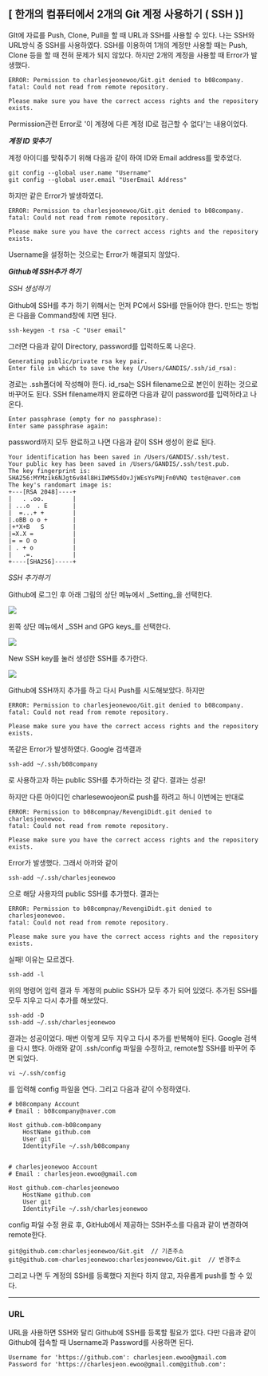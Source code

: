 
## [ 한개의 컴퓨터에서 2개의 Git 계정 사용하기 ( SSH )]

GIt에 자료를 Push, Clone, Pull을 할 때 URL과 SSH를 사용할 수 있다. 나는 SSH와 URL방식 중 SSH를 사용하였다. 
SSH를 이용하여 1개의 계정만 사용할 때는 Push, Clone 등을 할 때 전혀 문제가 되지 않았다. 하지만 2개의 계정을 사용할 때 Error가 발생했다. 

	ERROR: Permission to charlesjeonewoo/Git.git denied to b08company.  
	fatal: Could not read from remote repository.
	
	Please make sure you have the correct access rights and the repository exists.

Permission관련 Error로 '이 계정에 다른 계정 ID로 접근할 수 없다'는 내용이었다. 


***계정 ID 맞추기***  

계정 아이디를 맞춰주기 위해 다음과 같이 하여 ID와 Email address를 맞추었다. 

	git config --global user.name "Username"  
	git config --global user.email "UserEmail Address"

하지만 같은 Error가 발생하였다.

	ERROR: Permission to charlesjeonewoo/Git.git denied to b08company.  
	fatal: Could not read from remote repository.
	
	Please make sure you have the correct access rights and the repository exists.

Username을 설정하는 것으로는 Error가 해결되지 않았다.


***Github에 SSH추가 하기***  


_SSH 생성하기_

Github에 SSH를 추가 하기 위해서는 먼저 PC에서 SSH를 만들어야 한다. 만드는 방법은 다음을 Command창에 치면 된다. 

	ssh-keygen -t rsa -C "User email"

그러면 다음과 같이 Directory, password를 입력하도록 나온다. 

	Generating public/private rsa key pair.
	Enter file in which to save the key (/Users/GANDIS/.ssh/id_rsa): 

경로는 .ssh폴더에 작성해야 한다. id_rsa는 SSH filename으로 본인이 원하는 것으로 바꾸어도 된다. SSH filename까지 완료하면 다음과 같이 password를 입력하라고 나온다. 
	
	Enter passphrase (empty for no passphrase): 
	Enter same passphrase again: 

password까지 모두 완료하고 나면 다음과 같이 SSH 생성이 완료 된다.

	Your identification has been saved in /Users/GANDIS/.ssh/test.
	Your public key has been saved in /Users/GANDIS/.ssh/test.pub.
	The key fingerprint is:
	SHA256:MYMzik6NJgt6v84l8HiIWMS5dOvJjWEsYsPNjFn0VNQ test@naver.com
	The key's randomart image is:
	+---[RSA 2048]----+
	|   . .oo.        |
	| ...o  . E       |
	|  =...+ +        |
	|.oBB o o +       |
	|+*X+B   S        |
	|=X.X =           |
	|= = O o          |
	| . + o           |
	|   .=.           |
	+----[SHA256]-----+

_SSH 추가하기_

Github에 로그인 후 아래 그림의 상단 메뉴에서 _Setting_을 선택한다.    

![](https://github.com/charlesjeonewoo/Git/blob/master/Resouce/Add_SSH_1.png)

왼쪽 상단 메뉴에서 _SSH and GPG keys_를 선택한다.  

![](https://github.com/charlesjeonewoo/Git/blob/master/Resouce/Add_SSH_2.png)

New SSH key를 눌러 생성한 SSH를 추가한다.  

![](https://github.com/charlesjeonewoo/Git/blob/master/Resouce/Add_SSH_3.png)

Github에 SSH까지 추가를 하고 다시 Push를 시도해보았다. 하지만

	ERROR: Permission to charlesjeonewoo/Git.git denied to b08company.  
	fatal: Could not read from remote repository.
	
	Please make sure you have the correct access rights and the repository exists.

똑같은 Error가 발생하였다. Google 검색결과 

	ssh-add ~/.ssh/b08company

로 사용하고자 하는 public SSH를 추가하라는 것 같다. 결과는 성공!

하지만 다른 아이디인 charlesewoojeon로 push를 하려고 하니 이번에는 반대로 

	ERROR: Permission to b08compnay/RevengiDidt.git denied to charlesjeonewoo.  
	fatal: Could not read from remote repository.
	
	Please make sure you have the correct access rights and the repository exists.

Error가 발생했다. 그래서 아까와 같이 
 
	ssh-add ~/.ssh/charlesjeonewoo

으로 해당 사용자의 public SSH를 추가했다. 결과는 

	ERROR: Permission to b08compnay/RevengiDidt.git denied to charlesjeonewoo.  
	fatal: Could not read from remote repository.
	
	Please make sure you have the correct access rights and the repository exists.

실패! 이유는 모르겠다.

	ssh-add -l

위의 명령어 입력 결과 두 계정의 public SSH가 모두 추가 되어 있었다. 
추가된 SSH를 모두 지우고 다시 추가를 해보았다. 

	ssh-add -D
	ssh-add ~/.ssh/charlesjeonewoo

결과는 성공이었다. 
매번 이렇게 모두 지우고 다시 추가를 반복해야 된다. 
Google 검색을 다시 했다.
아래와 같이 .ssh/config 파일을 수정하고, remote할 SSH를 바꾸어 주면 되었다.

	vi ~/.ssh/config

를 입력해 config 파일을 연다. 그리고 다음과 같이 수정하였다.

	# b08company Account
	# Email : b08company@naver.com

	Host github.com-b08company
        HostName github.com
        User git
        IdentityFile ~/.ssh/b08company


	# charlesjeonewoo Account
	# Email : charlesjeon.ewoo@gmail.com

	Host github.com-charlesjeonewoo
        HostName github.com
        User git
        IdentityFile ~/.ssh/charlesjeonewoo

config 파일 수정 완료 후, GitHub에서 제공하는 SSH주소를 다음과 같이 변경하여 remote한다.

	git@github.com:charlesjeonewoo/Git.git  // 기존주소
    git@github.com-charlesjeonewoo:charlesjeonewoo/Git.git  // 변경주소

그리고 나면 두 계정의 SSH를 등록했다 지원다 하지 않고, 자유롭게 push를 할 수 있다. 

---
### URL

URL을 사용하면 SSH와 달리 Github에 SSH를 등록할 필요가 없다. 다만 다음과 같이 Github에 접속할 때 Username과 Password를 사용하면 된다.

	Username for 'https://github.com': charlesjeon.ewoo@gmail.com
	Password for 'https://charlesjeon.ewoo@gmail.com@github.com':



